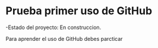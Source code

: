 <h1> Prueba primer uso de GitHub</h1>
-Estado del proyecto: En construccion.

Para aprender el uso de GitHub debes parcticar
